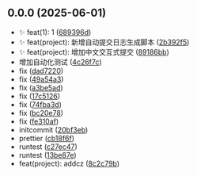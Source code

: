 ## 0.0.0 (2025-06-01)

* :sparkles: feat(1): 1 ([689396d](https://github.com/CNLHB/vue2-vite-demo/commit/689396d))
* :sparkles: feat(project): 新增自动提交日志生成脚本 ([2b392f5](https://github.com/CNLHB/vue2-vite-demo/commit/2b392f5))
* :sparkles: feat(project): 增加中文交互式提交 ([89186bb](https://github.com/CNLHB/vue2-vite-demo/commit/89186bb))
* 增加自动化测试 ([4c26f7c](https://github.com/CNLHB/vue2-vite-demo/commit/4c26f7c))
* fix ([dad7220](https://github.com/CNLHB/vue2-vite-demo/commit/dad7220))
* fix ([49a54a3](https://github.com/CNLHB/vue2-vite-demo/commit/49a54a3))
* fix ([a3be5ad](https://github.com/CNLHB/vue2-vite-demo/commit/a3be5ad))
* fix ([17c5126](https://github.com/CNLHB/vue2-vite-demo/commit/17c5126))
* fix ([74fba3d](https://github.com/CNLHB/vue2-vite-demo/commit/74fba3d))
* fix ([bc20e78](https://github.com/CNLHB/vue2-vite-demo/commit/bc20e78))
* fix ([fe310af](https://github.com/CNLHB/vue2-vite-demo/commit/fe310af))
* initcommit ([20bf3eb](https://github.com/CNLHB/vue2-vite-demo/commit/20bf3eb))
* prettier ([cb18f6f](https://github.com/CNLHB/vue2-vite-demo/commit/cb18f6f))
* runtest ([c27ec47](https://github.com/CNLHB/vue2-vite-demo/commit/c27ec47))
* runtest ([13be87e](https://github.com/CNLHB/vue2-vite-demo/commit/13be87e))
* feat(project): addcz ([8c2c79b](https://github.com/CNLHB/vue2-vite-demo/commit/8c2c79b))



